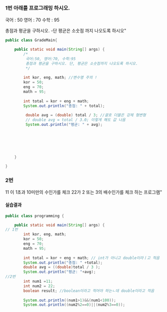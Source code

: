 ### 1번 아래를 프로그래밍 하시오.
국어 : 50
영어 : 70
수학 : 95

총점과 평균을 구하시오.
-단 평균은 소숫점 까지 나오도록 하시오"

```java
public class GradeMain{

	public static void main(String[] args) {
		/* 
		 국어:50, 영어:70, 수학:95
		 총점과 평균을 구하시오. 단, 평균은 소숫점까지 나오도록 하시오.
		 */
		
		int kor, eng, math; //변수명 주의 ! 
		kor = 50; 
		eng = 70;
		math = 95;
		
		int total = kor + eng + math;
		System.out.println("총점: " + total);
		
		 double avg = (double) total / 3; //괄호 더블은 강제 형변형
		 // double avg = total / 3.0; 이렇게 해도 값 나옴
		 System.out.println("평균: " + avg);
		
		
		
		
		

	}

}
```


### 2번
11 이 1초과 10미만의 수인가를 체크 
22가 2 또는 3의 배수인가를 체크 하는 프로그램"







#### 실습결과

```java
public class programming {

	public static void main(String[] args) {
// 1번		
		int kor, eng, math;
		kor = 50;
		eng = 70;
		math = 95;
		
		int total = kor + eng + math; // int가 아니고 double이라ㅣ고 적음
		System.out.println("총점: " +total);
		double avg = ((double)total / 3 );
		System.out.println("평균: "+avg);
//2번
		int num1 =11;
		int num2 = 22;
		boolean result; //boolean이라고 적어야 하는ㄴ데 double이라고 적음
		
		System.out.println((num1>1)&&(num1<100));
		System.out.println((num2%2==0)||(num2%3==0));
```

